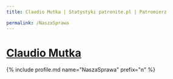 ```yaml
---
title: Claudio Mutka | Statystyki patronite.pl | Patromierz

permalink: /NaszaSprawa
---
```


# [Claudio Mutka](https://patronite.pl/NaszaSprawa)

{% include profile.md name="NaszaSprawa" prefix="n" %}
